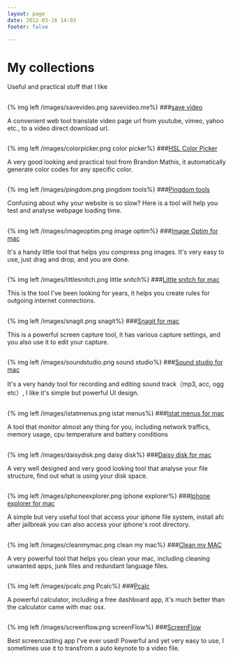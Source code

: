 ```yaml
---
layout: page
date: 2012-03-16 14:03
footer: false

---
```


# My collections


Useful and practical stuff that I like 
## 

{% img left /images/savevideo.png savevideo.me%}
###[save video](http://savevideo.me)

A convenient web tool translate video page url from youtube, vimeo, yahoo etc., to a video direct download url.


## 

{% img left /images/colorpicker.png color picker%}
###[HSL Color Picker](http://hslpicker.com)

A very good looking and practical tool from Brandon Mathis, it automatically generate color codes for any specific color.


## 

{% img left /images/pingdom.png pingdom tools%}
###[Pingdom tools](http://tools.pingdom.com)

Confusing about why your website is so slow? Here is a tool will help you test and analyse webpage loading time.

                       


## 

{% img left /images/imageoptim.png image optim%}
###[Image Optim for mac](http://imageoptim.com/)

It's a handy little tool that helps you compress png images. It's very easy to use, just drag and drop, and you are done.

                       


## 

{% img left /images/littlesnitch.png little snitch%}
###[Little snitch for mac](http://www.obdev.at/products/littlesnitch/)

This is the tool I've been looking for years, it helps you create rules for outgoing internet connections.
                       


## 

{% img left /images/snagit.png snagit%}
###[Snagit for mac](http://www.techsmith.com/snagit.html)

This is a powerful screen capture tool, it has various capture settings, and you also use it to edit your capture.
                       


## 

{% img left /images/soundstudio.png sound studio%}
###[Sound studio for mac](http://felttip.com/ss/)

It's a very handy tool for recording and editing sound track（mp3, acc, ogg etc）, I like it's simple but powerful UI design.
                       


## 

{% img left /images/istatmenus.png istat menus%}
###[Istat menus for mac](http://bjango.com/mac/istatmenus/)

A tool that monitor almost any thing for you, including network traffics, memory usage, cpu temperature and battery conditions                       


## 

{% img left /images/daisydisk.png daisy disk%}
###[Daisy disk for mac](http://www.daisydiskapp.com/)

A very well designed and very good looking tool that analyse your file structure, find out what is using your disk space.
                       


## 

{% img left /images/iphoneexplorer.png iphone explorer%}
###[Iphone explorer for mac](http://www.macroplant.com/iexplorer/)

A simple but very useful tool that access your iphone file system, install afc after jailbreak you can also access your iphone's root directory. 
                       


## 

{% img left /images/cleanmymac.png clean my mac%}
###[Clean my MAC](http://macpaw.com/)

A very powerful tool that helps you clean your mac, including cleaning unwanted apps, junk files and redundant language files.
                       


## 

{% img left /images/pcalc.png Pcalc%}
###[Pcalc](http://pcalc.com/)

A powerful calculator, including a free dashboard app, it's much better than the calculator came with mac osx.
                       


## 

{% img left /images/screenflow.png screenFlow%}
###[ScreenFlow](http://macpaw.com/)

Best screencasting app I've ever used! Powerful and yet very easy to use, I sometimes use it to transfrom a auto keynote to a video file.